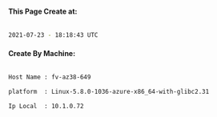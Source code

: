 
   
#### This Page Create at:

```bash

2021-07-23 - 18:18:43 UTC

```

#### Create By Machine:

```bash

Host Name : fv-az38-649

platform  : Linux-5.8.0-1036-azure-x86_64-with-glibc2.31

Ip Local  : 10.1.0.72

```

